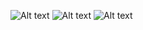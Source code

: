 ![Alt text](./assets/img/LSTCapital1.png?raw=true "Title")
![Alt text](./assets/img/LSTCapital2.png?raw=true "Title")
![Alt text](./assets/img/LSTCapital3.png?raw=true "Title")
